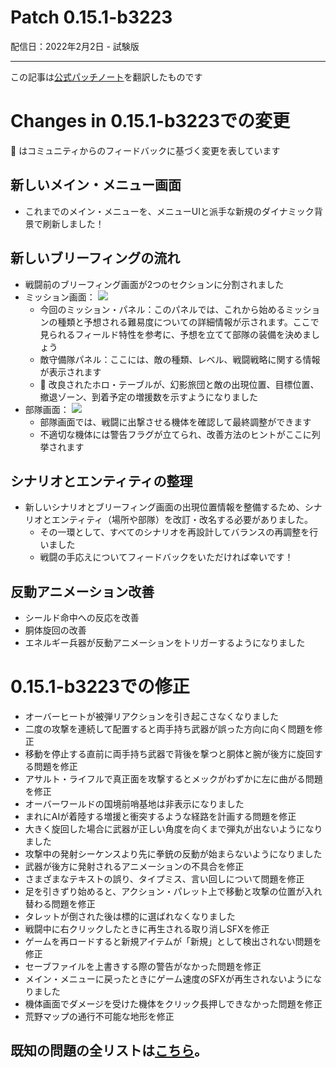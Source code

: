 # Patch 0.15.1-b3223

配信日：2022年2月2日 - 試験版

---

この記事は[公式パッチノート](https://braceyourselfgames.com/updates/phantom-brigade/patch-0-15-1-b3223/)を翻訳したものです

# Changes in 0.15.1-b3223での変更

🦾 はコミュニティからのフィードバックに基づく変更を表しています


## 新しいメイン・メニュー画面

- これまでのメイン・メニューを、メニューUIと派手な新規のダイナミック背景で刷新しました！


## 新しいブリーフィングの流れ

- 戦闘前のブリーフィング画面が2つのセクションに分割されました
- ミッション画面：
   ![](https://braceyourselfgames.com/wp-content/uploads/2022/02/missionview.jpg)
   - 今回のミッション・パネル：このパネルでは、これから始めるミッションの種類と予想される難易度についての詳細情報が示されます。ここで見られるフィールド特性を参考に、予想を立てて部隊の装備を決めましょう
   - 敵守備隊パネル：ここには、敵の種類、レベル、戦闘戦略に関する情報が表示されます
   - 🦾 改良されたホロ・テーブルが、幻影旅団と敵の出現位置、目標位置、撤退ゾーン、到着予定の増援数を示すようになりました
- 部隊画面：
   ![](https://braceyourselfgames.com/wp-content/uploads/2022/02/squadview.jpg)
   - 部隊画面では、戦闘に出撃させる機体を確認して最終調整ができます
   - 不適切な機体には警告フラグが立てられ、改善方法のヒントがここに列挙されます


## シナリオとエンティティの整理

- 新しいシナリオとブリーフィング画面の出現位置情報を整備するため、シナリオとエンティティ（場所や部隊）を改訂・改名する必要がありました。
   - その一環として、すべてのシナリオを再設計してバランスの再調整を行いました
   - 戦闘の手応えについてフィードバックをいただければ幸いです！


## 反動アニメーション改善

- シールド命中への反応を改善
- 胴体旋回の改善
- エネルギー兵器が反動アニメーションをトリガーするようになりました



# 0.15.1-b3223での修正

- オーバーヒートが被弾リアクションを引き起こさなくなりました
- 二度の攻撃を連続して配置すると両手持ち武器が誤った方向に向く問題を修正
- 移動を停止する直前に両手持ち武器で背後を撃つと胴体と腕が後方に旋回する問題を修正
- アサルト・ライフルで真正面を攻撃するとメックがわずかに左に曲がる問題を修正
- オーバーワールドの国境前哨基地は非表示になりました
- まれにAIが着陸する増援と衝突するような経路を計画する問題を修正
- 大きく旋回した場合に武器が正しい角度を向くまで弾丸が出ないようになりました
- 攻撃中の発射シーケンスより先に拳銃の反動が始まらないようになりました
- 武器が後方に発射されるアニメーションの不具合を修正
- さまざまなテキストの誤り、タイプミス、言い回しについて問題を修正
- 足を引きずり始めると、アクション・パレット上で移動と攻撃の位置が入れ替わる問題を修正
- タレットが倒された後は標的に選ばれなくなりました
- 戦闘中に右クリックしたときに再生される取り消しSFXを修正
- ゲームを再ロードすると新規アイテムが「新規」として検出されない問題を修正
- セーブファイルを上書きする際の警告がなかった問題を修正
- メイン・メニューに戻ったときにゲーム速度のSFXが再生されないようになりました
- 機体画面でダメージを受けた機体をクリック長押しできなかった問題を修正
- 荒野マップの通行不可能な地形を修正


## 既知の問題の全リストは[こちら](https:braceyourselfgames.com/phantom-brigade/known-issues/)。
